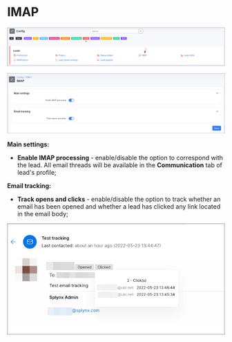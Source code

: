 IMAP
=============

![img](icon.png)


![img](1.png)


**Main settings:**

* **Enable IMAP processing** - enable/disable the option to correspond with the lead. All email threads will be available in the **Communication** tab of lead's profile;

**Email tracking:**

* **Track opens and clicks** - enable/disable the option to track whether an email has been opened and whether a lead has clicked any link located in the email body;

![img](2.png)
